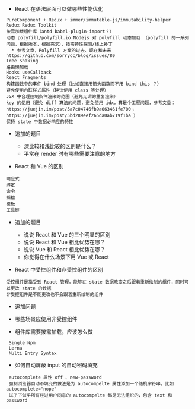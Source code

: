 * React 在语法层面可以做哪些性能优化
```
PureComponent + Redux + immer/immutable-js/immutability-helper
Redux Redux Toolkit
按需加载组件库（antd babel-plugin-import？）
动态 polyfill/polyfill.io Nodejs 对 polyfill 动态加载 （polyfill 的一系列问题，根据版本，根据需求），按需特性探测/线上补丁
  * 参考文章，Polyfill 方案的过去、现在和未来 https://github.com/sorrycc/blog/issues/80
Tree Shaking
路由懒加载
Hooks useCallback 
React Fragments
构建函数中的事件 bind 处理（比如直接用箭头函数而不用 bind this ？）
避免使用内联样式属性（建议使用 class 等处理）
JSX 中合理控制条件渲染的范围（避免无谓的重复渲染）
key 的使用（避免 diff 算法的问题，避免使用 idx，算是个工程问题，参考文章：https://juejin.im/post/5a7c04746fb9a063461fe700；https://juejin.im/post/5bd289eef265da0ab719f1ba ）
保持 state 中数据必响应的特性
```
* 追加的题目
  * 深比较和浅比较的区别是什么？
  * 平常在 render 时有哪些需要注意的地方
  
* React 和 Vue 的区别
```
响应式
绑定
命令
插槽
模板
工具链
```
* 追加的题目
  * 说说 React 和 Vue 的三个明显的区别
  * 说说 React 和 Vue 相比优势在哪？
  * 说说 Vue 和 React 相比优势在哪？
  * 你觉得在什么场景下用 Vue 或 React
  

* React 中受控组件和非受控组件的区别
```
受控组件是指受到 React 管理，能够在 state 数据改变之后跟着重新绘制的组件，同时可以更改 state 的数据
非受控组件是不能更改也不会跟着重新绘制的组件
```
* 追加问题
 * 哪些场景应使用非受控组件

* 组件库需要按需加载，应该怎么做
```
 Single Npm
 Lerna
 Multi Entry Syntax
```
* 如何自动屏蔽 input 的自动密码填充
```
 autocomplete 属性 off 、new-password
 强制浏览器自动不填充的做法是为 autocompelte 属性添加一个随机字符串，比如 autocomplete="nope"
 试了下似乎所有经过用户同意的 autocompelte 都是无法组织的，包含 text 和 password
```


```

```


